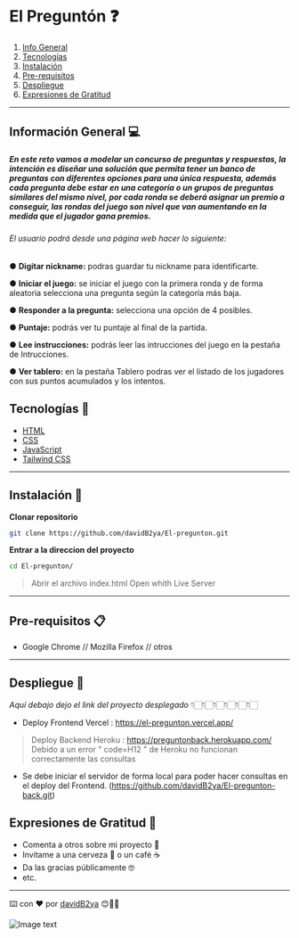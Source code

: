 # El Preguntón ❓

1. [Info General](#información-general )
2. [Tecnologías](#tecnologías)
3. [Instalación](#instalación)
5. [Pre-requisitos](#pre-requisitos)
6. [Despliegue](#despliegue)
8. [Expresiones de Gratitud](#expresiones-de-gratitud)

***

## Información General 💻

##### En este reto vamos a modelar un concurso de preguntas y respuestas, la intención es diseñar una solución que permita tener un banco de preguntas con diferentes opciones para una única respuesta, además cada pregunta debe estar en una categoría o un grupos de preguntas similares del mismo nivel, por cada ronda se deberá asignar un premio a conseguir, las rondas del juego son nivel que van aumentando en la medida que el jugador gana premios.

###### El usuario podrá desde una página web hacer lo siguiente:

● __Digitar nickname:__ podras guardar tu nickname para identificarte.

● __Iniciar el juego:__ se iniciar el juego con la primera ronda y de forma aleatoria selecciona una pregunta según la categoría más baja.

● __Responder a la pregunta:__ selecciona una opción de 4 posibles.

● __Puntaje:__ podrás ver tu puntaje al final de la partida. 

● __Lee instrucciones:__ podrás leer las intrucciones del juego en la pestaña de Intrucciones.

● __Ver tablero:__ en la pestaña Tablero podras ver el listado de los jugadores con sus puntos acumulados y los intentos.

## Tecnologías 🔬
* [HTML](https://www.w3schools.com/html/)
* [CSS](https://www.w3schools.com/css/)
* [JavaScript](https://www.javascript.com/)
* [Tailwind CSS](https://tailwindui.com/)


***

## Instalación 📝

**Clonar repositorio**
```bash
git clone https://github.com/davidB2ya/El-pregunton.git
```
**Entrar a la direccion del proyecto**
```bash
cd El-pregunton/
```
>Abrir el archivo index.html
Open whith Live Server

***

## Pre-requisitos 📋

- Google Chrome // Mozilla Firefox // otros
***

## Despliegue 🚀

_Aquí debajo dejo el link del proyecto desplegado_
                👇🏻👇🏻👇🏻👇🏻👇🏻👇🏻

* Deploy Frontend Vercel : https://el-pregunton.vercel.app/
> Deploy Backend Heroku : https://preguntonback.herokuapp.com/
Debido a un error " code=H12 " de Heroku no funcionan correctamente las consultas

* Se debe iniciar el servidor de forma local para poder hacer consultas en el deploy del Frontend. (https://github.com/davidB2ya/El-pregunton-back.git)


## Expresiones de Gratitud 🎁

* Comenta a otros sobre mi proyecto 📢
* Invitame a una cerveza 🍺 o un café ☕️  
* Da las gracias públicamente 🤓
* etc.

---
⌨️ con ❤️ por [davidB2ya](https://david-bedoya.vercel.app) 😊👍🏻

![Image text](https://i.ibb.co/2M675j0/Logo-David-04.png)
